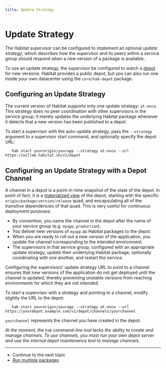 ```yaml
---
title: Update Strategy
---
```


# Update Strategy

The Habitat supervisor can be configured to implement an optional _update strategy_, which describes how the supervisor and its peers within a service group should respond when a new version of a package is available.

To use an update strategy, the supervisor be configured to watch a [depot](/docs/concepts-depot) for new versions. Habitat provides a public depot, but you can also run one inside your own datacenter using the `core/hab-depot` package.

## Configuring an Update Strategy

The current version of Habitat supports only one update strategy: `at-once`. This strategy does no peer coordination with other supervisors in the service group; it merely updates the underlying Habitat package whenever it detects that a new version has been published to a depot.

To start a supervisor with the auto-update strategy, pass the `--strategy` argument to a supervisor start command, and optionally specify the depot URL:

       hab start yourorigin/yourapp --strategy at-once --url https://willem.habitat.sh/v1/depot

## Configuring an Update Strategy with a Depot Channel

A _channel_ in a depot is a point-in-time snapshot of the state of the depot. In point of fact, it is a [materialized view](https://en.wikipedia.org/wiki/Materialized_view) of the depot, starting with the specific `origin/package/version/release` quad, and encapsulating all of the transitive dependencies of that quad. This is very useful for continuous deployment purposes:

* By convention, you name the channel in the depot after the name of your service group (e.g. `myapp.production`).
* You deliver new versions of `myapp` as Habitat packages to the depot.
* When you are ready to roll out a new version of the application, you update the channel corresponding to the intended environment.
* The supervisors in that service group, configured with an appropriate update strategy, update their underlying Habitat package, optionally coordinating with one another, and restart the service.

Configuring the supervisors'  update strategy URL to point to a channel ensures that new versions of the application do not get deployed until the channel is updated, thereby preventing unstable versions from reaching environments for which they are not intended.

To start a supervisor with a strategy and pointing to a channel, modify slightly the URL to the depot:

       hab start yourorigin/yourapp --strategy at-once --url https://yourdepot.example.com/v1/depot/channels/yourchannel

`yourchannel` represents the channel you have created in the depot.

_At the moment, the `hab` command-line tool lacks the ability to create and manage channels. To use channels, you must run your own depot server and use the internal depot maintenance tool to manage channels_.

<hr>
<ul class="main-content--link-nav">
  <li>Continue to the next topic</li>
  <li><a href="/docs/run-packages-director">Run multiple packages</a></li>
</ul>
